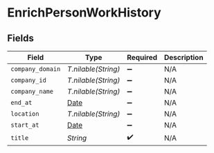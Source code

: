 # EnrichPersonWorkHistory


## Fields

| Field                                                                | Type                                                                 | Required                                                             | Description                                                          |
| -------------------------------------------------------------------- | -------------------------------------------------------------------- | -------------------------------------------------------------------- | -------------------------------------------------------------------- |
| `company_domain`                                                     | *T.nilable(String)*                                                  | :heavy_minus_sign:                                                   | N/A                                                                  |
| `company_id`                                                         | *T.nilable(String)*                                                  | :heavy_minus_sign:                                                   | N/A                                                                  |
| `company_name`                                                       | *T.nilable(String)*                                                  | :heavy_minus_sign:                                                   | N/A                                                                  |
| `end_at`                                                             | [Date](https://ruby-doc.org/stdlib-2.6.1/libdoc/date/rdoc/Date.html) | :heavy_minus_sign:                                                   | N/A                                                                  |
| `location`                                                           | *T.nilable(String)*                                                  | :heavy_minus_sign:                                                   | N/A                                                                  |
| `start_at`                                                           | [Date](https://ruby-doc.org/stdlib-2.6.1/libdoc/date/rdoc/Date.html) | :heavy_minus_sign:                                                   | N/A                                                                  |
| `title`                                                              | *String*                                                             | :heavy_check_mark:                                                   | N/A                                                                  |